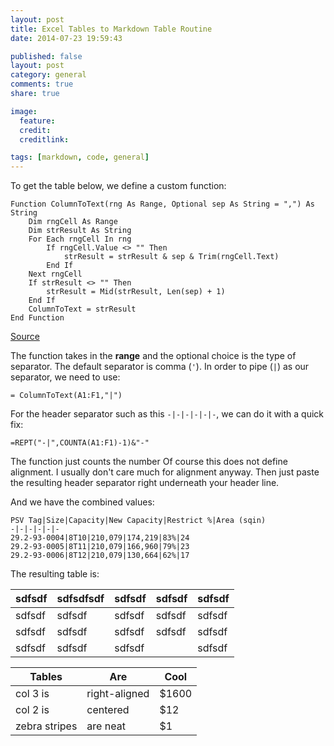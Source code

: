 ```yaml
---
layout: post
title: Excel Tables to Markdown Table Routine
date: 2014-07-23 19:59:43

published: false
layout: post
category: general
comments: true
share: true

image:
  feature: 
  credit: 
  creditlink: 

tags: [markdown, code, general]
---
```


To get the table below, we define a custom function:

```
Function ColumnToText(rng As Range, Optional sep As String = ",") As String
    Dim rngCell As Range
    Dim strResult As String
    For Each rngCell In rng
        If rngCell.Value <> "" Then
            strResult = strResult & sep & Trim(rngCell.Text)
        End If
    Next rngCell
    If strResult <> "" Then
        strResult = Mid(strResult, Len(sep) + 1)
    End If
    ColumnToText = strResult
End Function
```

[Source][1]

The function takes in the **range** and the optional choice is the type of separator. The default separator is comma (`'`). In order to pipe (`|`) as our separator, we need to use:

```
= ColumnToText(A1:F1,"|")
```

For the header separator such as this `-|-|-|-|-|-`, we can do it with a quick fix:

```
=REPT("-|",COUNTA(A1:F1)-1)&"-"
```

The function just counts the number Of course this does not define alignment. I usually don't care much for alignment anyway. Then just paste the resulting header separator right underneath your header line. 

And we have the combined values:

```
PSV Tag|Size|Capacity|New Capacity|Restrict %|Area (sqin)
-|-|-|-|-|-
29.2-93-0004|8T10|210,079|174,219|83%|24
29.2-93-0005|8T11|210,079|166,960|79%|23
29.2-93-0006|8T12|210,079|130,664|62%|17
```

The resulting table is: 

| sdfsdf | sdfsdfsdf | sdfsdf | sdfsdf | sdfsdf |
|--------|-----------|--------|--------|--------|
| sdfsdf | sdfsdf    | sdfsdf | sdfsdf | sdfsdf |
| sdfsdf | sdfsdf    | sdfsdf | sdfsdf | sdfsdf |
| sdfsdf | sdfsdf    | sdfsdf |        | sdfsdf |


|Tables        | Are           | Cool  |
|------------- |-------------| -----|
|col 3 is      | right-aligned | $1600 |
|col 2 is      | centered   |   $12 |
|zebra stripes | are neat   |    $1 |

[1]: http://answers.microsoft.com/en-us/office/forum/office_2013_release-excel/concatenate-cell-range-separate-with-comma-except/e69a044a-e279-4ee1-be0c-ea4a2300d33c
